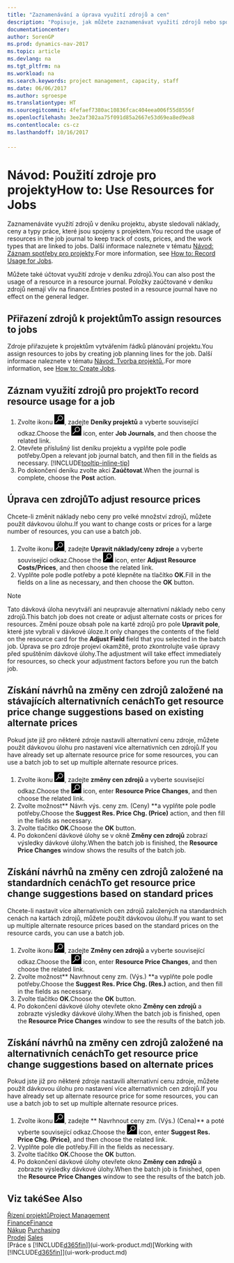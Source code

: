 ```yaml
---
title: "Zaznamenávání a úprava využití zdrojů a cen"
description: "Popisuje, jak můžete zaznamenávat využití zdrojů nebo spotřebu související s projektem, sledovat a spravovat náklady, ceny a typy práce."
documentationcenter: 
author: SorenGP
ms.prod: dynamics-nav-2017
ms.topic: article
ms.devlang: na
ms.tgt_pltfrm: na
ms.workload: na
ms.search.keywords: project management, capacity, staff
ms.date: 06/06/2017
ms.author: sgroespe
ms.translationtype: HT
ms.sourcegitcommit: 4fefaef7380ac10836fcac404eea006f55d8556f
ms.openlocfilehash: 3ee2af302aa75f091d85a2667e53d69ea8ed9ea8
ms.contentlocale: cs-cz
ms.lasthandoff: 10/16/2017

---
```

# <a name="how-to-use-resources-for-jobs"></a><span data-ttu-id="39df0-103">Návod: Použití zdroje pro projekty</span><span class="sxs-lookup"><span data-stu-id="39df0-103">How to: Use Resources for Jobs</span></span>
<span data-ttu-id="39df0-104">Zaznamenáváte využití zdrojů v deníku projektu, abyste sledovali náklady, ceny a typy práce, které jsou spojeny s projektem.</span><span class="sxs-lookup"><span data-stu-id="39df0-104">You record the usage of resources in the job journal to keep track of costs, prices, and the work types that are linked to jobs.</span></span> <span data-ttu-id="39df0-105">Další informace naleznete v tématu [Návod: Záznam spotřeby pro projekty](projects-how-record-job-usage.md).</span><span class="sxs-lookup"><span data-stu-id="39df0-105">For more information, see [How to: Record Usage for Jobs](projects-how-record-job-usage.md).</span></span>

<span data-ttu-id="39df0-106">Můžete také účtovat využití zdroje v deníku zdrojů.</span><span class="sxs-lookup"><span data-stu-id="39df0-106">You can also post the usage of a resource in a resource journal.</span></span> <span data-ttu-id="39df0-107">Položky zaúčtované v deníku zdrojů nemají vliv na finance.</span><span class="sxs-lookup"><span data-stu-id="39df0-107">Entries posted in a resource journal have no effect on the general ledger.</span></span>

## <a name="to-assign-resources-to-jobs"></a><span data-ttu-id="39df0-108">Přiřazení zdrojů k projektům</span><span class="sxs-lookup"><span data-stu-id="39df0-108">To assign resources to jobs</span></span>
<span data-ttu-id="39df0-109">Zdroje přiřazujete k projektům vytvářením řádků plánování projektu.</span><span class="sxs-lookup"><span data-stu-id="39df0-109">You assign resources to jobs by creating job planning lines for the job.</span></span> <span data-ttu-id="39df0-110">Další informace naleznete v tématu [Návod: Tvorba projektů.](projects-how-create-jobs.md).</span><span class="sxs-lookup"><span data-stu-id="39df0-110">For more information, see [How to: Create Jobs](projects-how-create-jobs.md).</span></span>

## <a name="to-record-resource-usage-for-a-job"></a><span data-ttu-id="39df0-111">Záznam využití zdrojů pro projekt</span><span class="sxs-lookup"><span data-stu-id="39df0-111">To record resource usage for a job</span></span>
1. <span data-ttu-id="39df0-112">Zvolte ikonu ![Vyhledat stránku nebo sestavu](media/ui-search/search_small.png "Ikona Vyhledat stránku nebo sestavu"), zadejte **Deníky projektů** a vyberte související odkaz.</span><span class="sxs-lookup"><span data-stu-id="39df0-112">Choose the ![Search for Page or Report](media/ui-search/search_small.png "Search for Page or Report icon") icon, enter **Job Journals**, and then choose the related link.</span></span>
2. <span data-ttu-id="39df0-113">Otevřete příslušný list deníku projektu a vyplňte pole podle potřeby.</span><span class="sxs-lookup"><span data-stu-id="39df0-113">Open a relevant job journal batch, and then fill in the fields as necessary.</span></span> [!INCLUDE[tooltip-inline-tip](includes/tooltip-inline-tip_md.md)]
3. <span data-ttu-id="39df0-114">Po dokončení deníku zvolte akci **Zaúčtovat**.</span><span class="sxs-lookup"><span data-stu-id="39df0-114">When the journal is complete, choose the **Post** action.</span></span>

## <a name="to-adjust-resource-prices"></a><span data-ttu-id="39df0-115">Úprava cen zdrojů</span><span class="sxs-lookup"><span data-stu-id="39df0-115">To adjust resource prices</span></span>
<span data-ttu-id="39df0-116">Chcete-li změnit náklady nebo ceny pro velké množství zdrojů, můžete použít dávkovou úlohu.</span><span class="sxs-lookup"><span data-stu-id="39df0-116">If you want to change costs or prices for a large number of resources, you can use a batch job.</span></span>  

1. <span data-ttu-id="39df0-117">Zvolte ikonu ![Vyhledat stránku nebo sestavu](media/ui-search/search_small.png "Ikona Vyhledat stránku nebo sestavu"), zadejte **Upravit náklady/ceny zdroje** a vyberte související odkaz.</span><span class="sxs-lookup"><span data-stu-id="39df0-117">Choose the ![Search for Page or Report](media/ui-search/search_small.png "Search for Page or Report icon") icon, enter **Adjust Resource Costs/Prices**, and then choose the related link.</span></span>
2. <span data-ttu-id="39df0-118">Vyplňte pole podle potřeby a poté klepněte na tlačítko **OK**.</span><span class="sxs-lookup"><span data-stu-id="39df0-118">Fill in the fields on a line as necessary, and then choose the **OK** button.</span></span>

> [!NOTE]  
>   <span data-ttu-id="39df0-119">Tato dávková úloha nevytváří ani neupravuje alternativní náklady nebo ceny zdrojů.</span><span class="sxs-lookup"><span data-stu-id="39df0-119">This batch job does not create or adjust alternate costs or prices for resources.</span></span> <span data-ttu-id="39df0-120">Změní pouze obsah pole na kartě zdrojů pro pole **Upravit pole**, které jste vybrali v dávkové úloze.</span><span class="sxs-lookup"><span data-stu-id="39df0-120">It only changes the contents of the field on the resource card for the **Adjust Field** field that you selected in the batch job.</span></span> <span data-ttu-id="39df0-121">Úprava se pro zdroje projeví okamžitě, proto zkontrolujte vaše úpravy před spuštěním dávkové úlohy.</span><span class="sxs-lookup"><span data-stu-id="39df0-121">The adjustment will take effect immediately for resources, so check your adjustment factors before you run the batch job.</span></span>

## <a name="to-get-resource-price-change-suggestions-based-on-existing-alternate-prices"></a><span data-ttu-id="39df0-122">Získání návrhů na změny cen zdrojů založené na stávajících alternativních cenách</span><span class="sxs-lookup"><span data-stu-id="39df0-122">To get resource price change suggestions based on existing alternate prices</span></span>
<span data-ttu-id="39df0-123">Pokud jste již pro některé zdroje nastavili alternativní cenu zdroje, můžete použít dávkovou úlohu pro nastavení více alternativních cen zdrojů.</span><span class="sxs-lookup"><span data-stu-id="39df0-123">If you have already set up alternate resource price for some resources, you can use a batch job to set up multiple alternate resource prices.</span></span>

1. <span data-ttu-id="39df0-124">Zvolte ikonu ![Vyhledat stránku nebo sestavu](media/ui-search/search_small.png "Ikona Vyhledat stránku nebo sestavu"), zadejte **změny cen zdrojů** a vyberte související odkaz.</span><span class="sxs-lookup"><span data-stu-id="39df0-124">Choose the ![Search for Page or Report](media/ui-search/search_small.png "Search for Page or Report icon") icon, enter **Resource Price Changes**, and then choose the related link.</span></span>
2. <span data-ttu-id="39df0-125">Zvolte možnost** Návrh výs. ceny zm. (Ceny) **a vyplňte pole podle potřeby.</span><span class="sxs-lookup"><span data-stu-id="39df0-125">Choose the **Suggest Res. Price Chg. (Price)** action, and then fill in the fields as necessary.</span></span>
3. <span data-ttu-id="39df0-126">Zvolte tlačítko **OK**.</span><span class="sxs-lookup"><span data-stu-id="39df0-126">Choose the **OK** button.</span></span>  
4. <span data-ttu-id="39df0-127">Po dokončení dávkové úlohy se v okně **Změny cen zdrojů** zobrazí výsledky dávkové úlohy.</span><span class="sxs-lookup"><span data-stu-id="39df0-127">When the batch job is finished, the **Resource Price Changes** window shows the results of the batch job.</span></span>

## <a name="to-get-resource-price-change-suggestions-based-on-standard-prices"></a><span data-ttu-id="39df0-128">Získání návrhů na změny cen zdrojů založené na standardních cenách</span><span class="sxs-lookup"><span data-stu-id="39df0-128">To get resource price change suggestions based on standard prices</span></span>
<span data-ttu-id="39df0-129">Chcete-li nastavit více alternativních cen zdrojů založených na standardních cenách na kartách zdrojů, můžete použít dávkovou úlohu.</span><span class="sxs-lookup"><span data-stu-id="39df0-129">If you want to set up multiple alternate resource prices based on the standard prices on the resource cards, you can use a batch job.</span></span>  

1. <span data-ttu-id="39df0-130">Zvolte ikonu ![Vyhledat stránku nebo sestavu](media/ui-search/search_small.png "Ikona Vyhledat stránku nebo sestavu"), zadejte **Změny cen zdrojů** a vyberte související odkaz.</span><span class="sxs-lookup"><span data-stu-id="39df0-130">Choose the ![Search for Page or Report](media/ui-search/search_small.png "Search for Page or Report icon") icon, enter **Resource Price Changes**, and then choose the related link.</span></span>
2. <span data-ttu-id="39df0-131">Zvolte možnost** Navrhnout ceny zm. (Výs.) **a vyplňte pole podle potřeby.</span><span class="sxs-lookup"><span data-stu-id="39df0-131">Choose the **Suggest Res. Price Chg. (Res.)** action, and then fill in the fields as necessary.</span></span>  
3. <span data-ttu-id="39df0-132">Zvolte tlačítko **OK**.</span><span class="sxs-lookup"><span data-stu-id="39df0-132">Choose the **OK** button.</span></span>  
4. <span data-ttu-id="39df0-133">Po dokončení dávkové úlohy otevřete okno **Změny cen zdrojů** a zobrazte výsledky dávkové úlohy.</span><span class="sxs-lookup"><span data-stu-id="39df0-133">When the batch job is finished, open the **Resource Price Changes** window to see the results of the batch job.</span></span>

## <a name="to-get-resource-price-change-suggestions-based-on-alternate-prices"></a><span data-ttu-id="39df0-134">Získání návrhů na změny cen zdrojů založené na alternativních cenách</span><span class="sxs-lookup"><span data-stu-id="39df0-134">To get resource price change suggestions based on alternate prices</span></span>
<span data-ttu-id="39df0-135">Pokud jste již pro některé zdroje nastavili alternativní cenu zdroje, můžete použít dávkovou úlohu pro nastavení více alternativních cen zdrojů.</span><span class="sxs-lookup"><span data-stu-id="39df0-135">If you have already set up alternate resource price for some resources, you can use a batch job to set up multiple alternate resource prices.</span></span>

1. <span data-ttu-id="39df0-136">Zvolte ikonu ![Vyhledat stránku nebo sestavu](media/ui-search/search_small.png "Ikona Vyhledat stránku nebo sestavu"), zadejte ** Navrhnout ceny zm. (Výs.) (Cena)** a poté vyberte související odkaz.</span><span class="sxs-lookup"><span data-stu-id="39df0-136">Choose the ![Search for Page or Report](media/ui-search/search_small.png "Search for Page or Report icon") icon, enter **Suggest Res. Price Chg. (Price)**, and then choose the related link.</span></span>  
2. <span data-ttu-id="39df0-137">Vyplňte pole dle potřeby.</span><span class="sxs-lookup"><span data-stu-id="39df0-137">Fill in the fields as necessary.</span></span>
3. <span data-ttu-id="39df0-138">Zvolte tlačítko **OK**.</span><span class="sxs-lookup"><span data-stu-id="39df0-138">Choose the **OK** button.</span></span>  
4. <span data-ttu-id="39df0-139">Po dokončení dávkové úlohy otevřete okno **Změny cen zdrojů** a zobrazte výsledky dávkové úlohy.</span><span class="sxs-lookup"><span data-stu-id="39df0-139">When the batch job is finished, open the **Resource Price Changes** window to see the results of the batch job.</span></span>

## <a name="see-also"></a><span data-ttu-id="39df0-140">Viz také</span><span class="sxs-lookup"><span data-stu-id="39df0-140">See Also</span></span>
[<span data-ttu-id="39df0-141">Řízení projektů</span><span class="sxs-lookup"><span data-stu-id="39df0-141">Project Management</span></span>](projects-manage-projects.md)  
[<span data-ttu-id="39df0-142">Finance</span><span class="sxs-lookup"><span data-stu-id="39df0-142">Finance</span></span>](finance.md)  
<span data-ttu-id="39df0-143">[Nákup](purchasing-manage-purchasing.md)       </span><span class="sxs-lookup"><span data-stu-id="39df0-143">[Purchasing](purchasing-manage-purchasing.md)       </span></span>  
<span data-ttu-id="39df0-144">[Prodej](sales-manage-sales.md)   </span><span class="sxs-lookup"><span data-stu-id="39df0-144">[Sales](sales-manage-sales.md)   </span></span>  
<span data-ttu-id="39df0-145">[Práce s [!INCLUDE[d365fin](includes/d365fin_md.md)]](ui-work-product.md)</span><span class="sxs-lookup"><span data-stu-id="39df0-145">[Working with [!INCLUDE[d365fin](includes/d365fin_md.md)]](ui-work-product.md)</span></span>  

